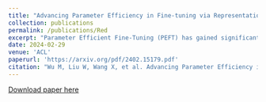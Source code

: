 ```yaml
---
title: "Advancing Parameter Efficiency in Fine-tuning via Representation Editing"
collection: publications
permalink: /publications/Red
excerpt: "Parameter Efficient Fine-Tuning (PEFT) has gained significant attention for its ability to achieve competitive results while updating only a small subset of trainable parameters. Despite the promising performance of current PEFT methods, they present challenges in hyperparameter selection, such as determining the rank of LoRA or Adapter, or specifying the length of soft prompts. In addressing these challenges, we propose a novel approach to fine-tuning neural models, termed Representation EDiting (RED), which scales and biases the representation produced at each layer. RED substantially reduces the number of trainable parameters by a factor of 25,700 compared to full parameter fine-tuning, and by a factor of 32 compared to LoRA. Remarkably, RED achieves comparable or superior results to full parameter fine-tuning and other PEFT methods. Extensive experiments were conducted across models of varying architectures and scales, including RoBERTa, GPT-2, T5, and Llama-2, and the results demonstrate the efficiency and efficacy of RED, positioning it as a promising PEFT approach for large neural models."
date: 2024-02-29
venue: 'ACL'
paperurl: 'https://arxiv.org/pdf/2402.15179.pdf'
citation: "Wu M, Liu W, Wang X, et al. Advancing Parameter Efficiency in Fine-tuning via Representation Editing[J]. ACL 2024, Main."
---
```


[Download paper here](https://arxiv.org/pdf/2402.15179.pdf)
